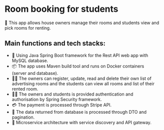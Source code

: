 
# Room booking for students

:house_with_garden: This app allows house owners manage their rooms and students view and pick rooms for renting.




## Main functions and tech stacks:

 - :link: Using Java Spring Boot framework for the Rest API web app with MySQL database.
 - :package: The app uses Maven build tool and runs on Docker containers (server and database).
 - :office_worker: The owners can register, update, read and delete their own list of advertising rooms and the students can view all rooms and list of their rented room.
 - :scientist: The owners and students is provided authentication and authorisation by Spring Security framework.
 - :credit_card: The payment is processed through Stripe API.
 - :hamburger: The data returned from database is processed through DTO and pagination.
 - :seedling: Microservice architecture with service discovery and API gateway. 

